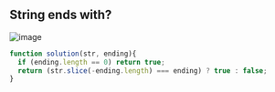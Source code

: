 ## String ends with?
![image](https://user-images.githubusercontent.com/99033220/181871320-8c850719-d314-4635-80b6-41e9ebc6f191.png)
```JavaScript
function solution(str, ending){ 
  if (ending.length == 0) return true;
  return (str.slice(-ending.length) === ending) ? true : false;
}
```
